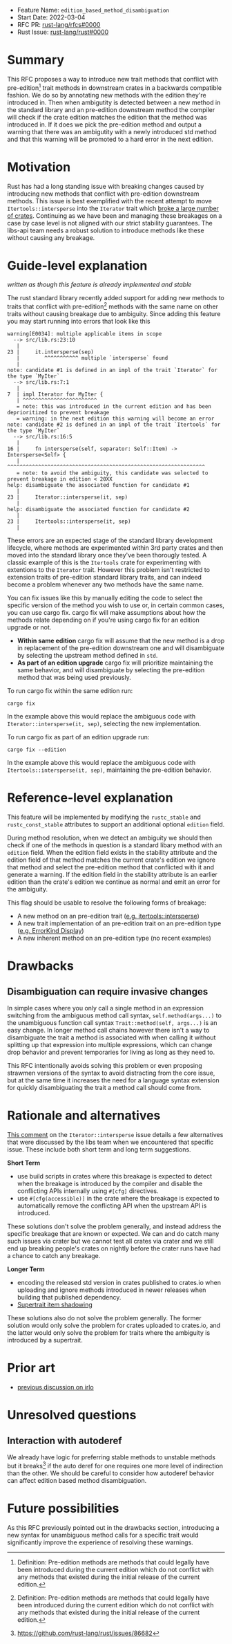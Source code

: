 - Feature Name: `edition_based_method_disambiguation`
- Start Date: 2022-03-04
- RFC PR: [rust-lang/rfcs#0000](https://github.com/rust-lang/rfcs/pull/0000)
- Rust Issue: [rust-lang/rust#0000](https://github.com/rust-lang/rust/issues/0000)

# Summary
[summary]: #summary

This RFC proposes a way to introduce new trait methods that conflict with
pre-edition[^1] trait methods in downstream crates in a backwards compatible fashion.
We do so by annotating new methods with the edition they're introduced in. Then
when ambigutity is detected between a new method in the standard library and an
pre-edition downstream method the compiler will check if the crate edition matches
the edition that the method was introduced in. If it does we pick the
pre-edition method and output a warning that there was
an ambigutity with a newly introduced std method and that this warning will be
promoted to a hard error in the next edition.

# Motivation
[motivation]: #motivation

Rust has had a long standing issue with breaking changes caused by introducing
new methods that conflict with pre-edition downstream methods. This issue is best
exemplified with the recent attempt to move `Itertools::intersperse` into the
`Iterator` trait which [broke a large number of
crates](https://github.com/rust-lang/rust/issues/88967). Continuing as we have
been and managing these breakages on a case by case level is not aligned with
our strict stability guarantees. The libs-api team needs a robust solution to
introduce methods like these without causing any breakage.

# Guide-level explanation
[guide-level-explanation]: #guide-level-explanation

*written as though this feature is already implemented and stable*

The rust standard library recently added support for adding new methods to
traits that conflict with pre-edition[^1] methods with the same name on other
traits without causing breakage due to ambiguity. Since adding this feature you
may start running into errors that look like this

```
warning[E0034]: multiple applicable items in scope
  --> src/lib.rs:23:10
   |
23 |     it.intersperse(sep)
   |        ^^^^^^^^^^^ multiple `intersperse` found
   |
note: candidate #1 is defined in an impl of the trait `Iterator` for the type `MyIter`
  --> src/lib.rs:7:1
   |
7  | impl Iterator for MyIter {
   | ^^^^^^^^^^^^^^^^^^^^^^^^
   = note: this was introduced in the current edition and has been deprioritized to prevent breakage
   = warning: in the next edition this warning will become an error
note: candidate #2 is defined in an impl of the trait `Itertools` for the type `MyIter`
  --> src/lib.rs:16:5
   |
16 |     fn intersperse(self, separator: Self::Item) -> Intersperse<Self> {
   |     ^^^^^^^^^^^^^^^^^^^^^^^^^^^^^^^^^^^^^^^^^^^^^^^^^^^^^^^^^^^^^^^^
   = note: to avoid the ambiguity, this candidate was selected to prevent breakage in edition < 20XX
help: disambiguate the associated function for candidate #1
   |
23 |     Iterator::intersperse(it, sep)
   |
help: disambiguate the associated function for candidate #2
   |
23 |     Itertools::intersperse(it, sep)
   |
```

These errors are an expected stage of the standard library development
lifecycle, where methods are experimented within 3rd party crates and then
moved into the standard library once they've been thorougly tested. A classic
example of this is the `Itertools` crate for experimenting with extentions to
the `Iterator` trait. However this problem isn't restricted to extension traits
of pre-edition standard library traits, and can indeed become a problem whenever
any two methods have the same name.

You can fix issues like this by manually editing the code to select the
specific version of the method you wish to use or, in certain common cases, you
can use cargo fix. cargo fix will make assumptions about how the methods relate
depending on if you're using cargo fix for an edition upgrade or not.

* **Within same edition** cargo fix will assume that the new method is a drop
  in replacement of the pre-edition downstream one and will disambiguate by
  selecting the upstream method defined in `std`.
* **As part of an edition upgrade** cargo fix will prioritize maintaining the
  same behavior, and will disambiguate by selecting the pre-edition method that
  was being used previously.

To run cargo fix within the same edition run:

```
cargo fix
```

In the example above this would replace the ambiguous code with
`Iterator::intersperse(it, sep)`, selecting the new implementation.

To run cargo fix as part of an edition upgrade run:

```
cargo fix --edition
```

In the example above this would replace the ambiguous code with
`Itertools::intersperse(it, sep)`, maintaining the pre-edition behavior.

# Reference-level explanation
[reference-level-explanation]: #reference-level-explanation

This feature will be implemented by modifying the `rustc_stable` and
`rustc_const_stable` attributes to support an additional optional `edition`
field.

During method resolution, when we detect an ambiguity we should then check if
one of the methods in question is a standard libary method with an `edition`
field. When the edition field exists in the stability attribute and the edition
field of that method matches the current crate's edition we ignore that method
and select the pre-edition method that conflicted with it and generate a
warning. If the edition field in the stability attribute is an earlier edition
than the crate's edition we continue as normal and emit an error for the
ambiguity.

This flag should be usable to resolve the following forms of breakage:

* A new method on an pre-edition trait ([e.g.
  itertools::intersperse](https://github.com/rust-lang/rust/issues/88967))
* A new trait implementation of an pre-edition trait on an pre-edition type ([e.g.
  ErrorKind Display](https://github.com/rust-lang/rust/issues/94507))
* A new inherent method on an pre-edition type (no recent examples)

# Drawbacks
[drawbacks]: #drawbacks

## Disambiguation can require invasive changes

In simple cases where you only call a single method in an expression switching
from the ambiguous method call syntax, `self.method(args...)` to the
unambiguous function call syntax `Trait::method(self, args...)` is an easy
change. In longer method call chains however there isn't a way to disambiguate
the trait a method is associated with when calling it without splitting up that
expression into multiple expressions, which can change drop behavior and
prevent temporaries for living as long as they need to.

This RFC intentionally avoids solving this problem or even proposing strawmen
versions of the syntax to avoid distracting from the core issue, but at the
same time it increases the need for a language syntax extension for quickly
disambiguating the trait a method call should come from.

# Rationale and alternatives
[rationale-and-alternatives]: #rationale-and-alternatives

[This
comment](https://github.com/rust-lang/rust/issues/88967#issuecomment-938024847)
on the `Iterator::intersperse` issue details a few alternatives that were
discussed by the libs team when we encountered that specific issue. These
include both short term and long term suggestions.

**Short Term**

* use build scripts in crates where this breakage is expected to detect when
  the breakage is introduced by the compiler and disable the conflicting APIs
  internally using `#[cfg]` directives.
* use `#[cfg(accessible)]` in the crate where the breakage is expected to
  automatically remove the conflicting API when the upstream API is introduced.

These solutions don't solve the problem generally, and instead address the
specific breakage that are known or expected. We can and do catch many such
issues via crater but we cannot test all crates via crater and we still end up
breaking people's crates on nightly before the crater runs have had a chance to
catch any breakage.

**Longer Term**

* encoding the released std version in crates published to crates.io when
  uploading and ignore methods introduced in newer releases when building that
  published dependency.
* [Supertrait item shadowing](https://github.com/rust-lang/rfcs/pull/2845)

These solutions also do not solve the problem generally. The former solution
would only solve the problem for crates uploaded to crates.io, and the latter
would only solve the problem for traits where the ambiguity is introduced by a
supertrait.

# Prior art
[prior-art]: #prior-art

- [previous discussion on irlo](https://internals.rust-lang.org/t/idea-paths-in-method-names/6834/14?u=scottmcm)

# Unresolved questions
[unresolved-questions]: #unresolved-questions

## Interaction with autoderef

We already have logic for preferring stable methods to unstable methods but it
breaks[^2] if the auto deref for one requires one more level of indirection
than the other. We should be careful to consider how autoderef behavior can
affect edition based method disambiguation.


# Future possibilities
[future-possibilities]: #future-possibilities

As this RFC previously pointed out in the drawbacks section, introducing a new
syntax for unambiguous method calls for a specific trait would significantly
improve the experience of resolving these warnings.

[^1]: Definition: Pre-edition methods are methods that could legally have been
  introduced during the current edition which do not conflict with any methods
  that existed during the initial release of the current edition.
[^2]: https://github.com/rust-lang/rust/issues/86682

